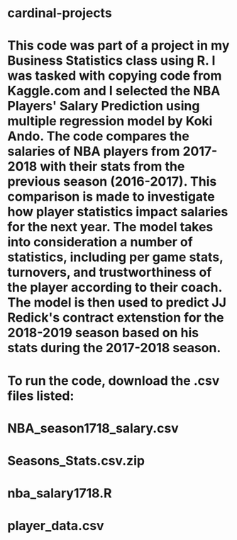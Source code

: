 # cardinal-projects
# This code was part of a project in my Business Statistics class using R. I was tasked with copying code from Kaggle.com and I selected the NBA Players' Salary Prediction using multiple regression model by Koki Ando. The code compares the salaries of NBA players from 2017-2018 with their stats from the previous season (2016-2017). This comparison is made to investigate how player statistics impact salaries for the next year. The model takes into consideration a number of statistics, including per game stats, turnovers, and trustworthiness of the player according to their coach. The model is then used to predict JJ Redick's contract extenstion for the 2018-2019 season based on his stats during the 2017-2018 season. 
# To run the code, download the .csv files listed: 
# NBA_season1718_salary.csv
# Seasons_Stats.csv.zip
# nba_salary1718.R
# player_data.csv
